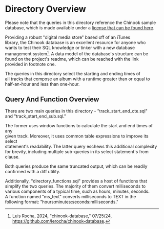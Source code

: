 # Directory Overview<br/>
Please note that the queries in this directory reference the Chinook sample<br/>
database, which is made available under a [license that can be found here](CHINOOK_LICENSE.md).<br/>

Providing a robust "digital media store" based off of an iTunes<br/>
library, the Chinook database is an excellent resource for anyone who<br/>
wants to test their SQL knowledge or tinker with a new database<br/>
management system[^1].  A data model of the database's structure can be<br/>
found on the project's readme, which can be reached with the link<br/>
provided in footnote one.<br/>

The queries in this directory select the starting and ending times of<br/>
all tracks that compose an album with a runtime greater than or equal to<br/>
half-an-hour and less than one-hour.<br/>

## Query And Function Overview<br/>
There are two main queries in this directory - "track_start_end_cte.sql"<br/>
and "track_start_end_sub.sql."<br/>

The former uses window functions to calculate the start and end times of any<br/>
given track.  Moreover, it uses common table expressions to improve its select<br/>
statement's readability.  The latter query eschews this additional complexity<br/>
for brevity, including multiple sub-queries in its select statement's from<br/>
clause.<br/>

Both queries produce the same truncated output, which can be readily<br/>
confirmed with a diff utility.

Additionally, "directory_functions.sql" provides a host of functions that<br/>
simplify the two queries.  The majority of them convert milliseconds to<br/>
various components of a typical time, such as hours, minutes, seconds.<br/>
A function named "ms_text" converts milliseconds to TEXT in the<br/>
following format:  "hours:minutes:seconds:milliseconds."<br/>

[^1]: Luis Rocha, 2024, "chinook-database," 07/25/24,
  <https://github.com/lerocha/chinook-database>.
